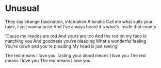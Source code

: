 # Unusual
They say strange fascination, infatuation
A lunatic
Call me what suits your taste, I just wanna taste
And I've always heard it's what's inside that counts

'Cause my insides are red
And yours are too
And the red on my face
Is matching you
And goodness you're bleeding
What a wonderful feeling
You're down and you're pleading
My head is just reeling

The red means I love you
Tasting your blood means I love you
The red means I love you
The red means I love you
